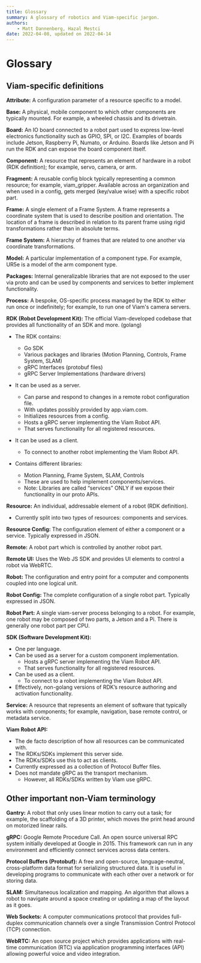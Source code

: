 ```yaml
---
title: Glossary
summary: A glossary of robotics and Viam-specific jargon.
authors:
    - Matt Dannenberg, Hazal Mestci
date: 2022-04-08, updated on 2022-04-14
---
```

# Glossary

## Viam-specific definitions

**Attribute:** A configuration parameter of a resource specific to a model.

**Base:** A physical, mobile component to which other components are typically mounted.
For example, a wheeled chassis and its drivetrain.

**Board:** An IO board connected to a robot part used to express low-level electronics functionality such as GPIO, SPI, or I2C.
Examples of boards include Jetson, Raspberry Pi, Numato, or Arduino.
Boards like Jetson and Pi run the RDK and can expose the board component itself.

**Component:** A resource that represents an element of hardware in a robot (RDK definition); for example, servo, camera, or arm.

**Fragment:** A reusable config block typically representing a common resource; for example, viam_gripper.
Available across an organization and when used in a config, gets merged (key/value wise) with a specific robot part.

**Frame:** A single element of a Frame System.
A frame represents a coordinate system that is used to describe position and orientation.
The location of a frame is described in relation to its parent frame using rigid transformations rather than in absolute terms.

**Frame System:** A hierarchy of frames that are related to one another via coordinate transformations.

**Model:** A particular implementation of a component type.
For example, UR5e is a model of the arm component type.

**Packages:** Internal generalizable libraries that are not exposed to the user via proto and can be used by components and services to better implement functionality.

**Process:** A bespoke, OS-specific process managed by the RDK to either run once or indefinitely; for example, to run one of Viam's camera servers.

**RDK (Robot Development Kit):** The official Viam-developed codebase that provides all functionality of an SDK and more. (golang)

* The RDK contains: 
    * Go SDK
    * Various packages and libraries (Motion Planning, Controls, Frame System, SLAM)
    * gRPC Interfaces (protobuf files)
    * gRPC Server Implementations (hardware drivers)

* It can be used as a server.
    * Can parse and respond to changes in a remote robot configuration file.
    * With updates possibly provided by app.viam.com.
    * Initializes resources from a config.
    * Hosts a gRPC server implementing the Viam Robot API.
    * That serves functionality for all registered resources.

* It can be used as a client.
    * To connect to another robot implementing the Viam Robot API.

* Contains different libraries:
    * Motion Planning, Frame System, SLAM, Controls
    * These are used to help implement components/services.
    * Note: Libraries are called “services” ONLY if we expose their functionality in our proto APIs.

**Resource:** An individual, addressable element of a robot (RDK definition).

* Currently split into two types of resources: components and services.

**Resource Config:** The configuration element of either a component or a service.
Typically expressed in JSON.

**Remote:** A robot part which is controlled by another robot part.

**Remote UI:** Uses the Web JS SDK and provides UI elements to control a robot via WebRTC.

**Robot:** The configuration and entry point for a computer and components coupled into one logical unit.

**Robot Config:** The complete configuration of a single robot part.
Typically expressed in JSON.

**Robot Part:** A single viam-server process belonging to a robot.
For example, one robot may be composed of two parts, a Jetson and a Pi.
There is generally one robot part per CPU.

**SDK (Software Development Kit):**

* One per language.
* Can be used as a server for a custom component implementation.
    * Hosts a gRPC server implementing the Viam Robot API.
    * That serves functionality for all registered resources.
* Can be used as a client.
    * To connect to a robot implementing the Viam Robot API.
* Effectively, non-golang versions of RDK’s resource authoring and activation functionality.

**Service:** A resource that represents an element of software that typically works with components; for example, navigation, base remote control, or metadata service.

**Viam Robot API:**

* The de facto description of how all resources can be communicated with.
* The RDKs/SDKs implement this server side.
* The RDKs/SDKs use this to act as clients.
* Currently expressed as a collection of Protocol Buffer files.
* Does not mandate gRPC as the transport mechanism.
    * However, all RDKs/SDKs written by Viam use gRPC.

## Other important non-Viam terminology

**Gantry:** A robot that only uses linear motion to carry out a task; for example, the scaffolding of a 3D printer, which moves the print head around on motorized linear rails.

**gRPC:** Google Remote Procedure Call.
An open source universal RPC system initially developed at Google in 2015.
This framework can run in any environment and efficiently connect services across data centers.

**Protocol Buffers (Protobuf):** A free and open-source, language-neutral, cross-platform data format for serializing structured data.
It is useful in developing programs to communicate with each other over a network or for storing data.

**SLAM:** Simultaneous localization and mapping.
An algorithm that allows a robot to navigate around a space creating or updating a map of the layout as it goes.

**Web Sockets:** A computer communications protocol that provides full-duplex communication channels over a single Transmission Control Protocol (TCP) connection.

**WebRTC:** An open source project which provides applications with real-time communication (RTC) via application programming interfaces (API) allowing powerful voice and video integration.